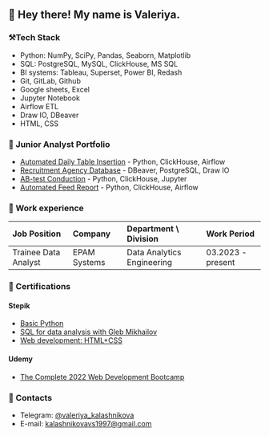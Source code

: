 ## 👋 Hey there! My name is Valeriya. 

<!---->

### ⚒️Tech Stack
- Python: NumPy, SciPy, Pandas, Seaborn, Matplotlib 
- SQL: PostgreSQL, MySQL, ClickHouse, MS SQL
- BI systems: Tableau, Superset, Power BI, Redash
- Git, GitLab, Github
- Google sheets, Excel
- Jupyter Notebook
- Airflow ETL
- Draw IO, DBeaver
- HTML, CSS

<!--### 👩🏻‍💻 Projects-->

### 📁 Junior Analyst Portfolio
  
  - [Automated Daily Table Insertion](https://github.com/val-ks/DAG_daily_table_insertion) - Python, ClickHouse, Airflow
  - [Recruitment Agency Database](https://github.com/val-ks/recruitment_agency_database) - DBeaver, PostgreSQL, Draw IO
  - [AB-test Conduction](https://github.com/val-ks/AB-test) - Python, ClickHouse, Jupyter
  - [Automated Feed Report](https://github.com/val-ks/feed_report) - Python, ClickHouse, Airflow

### 👔 Work experience

| Job Position         | Company          | Department \ Division       | Work Period       |
|:---------------------|:-----------------|:----------------------------|:------------------|
| Trainee Data Analyst | EPAM Systems          | Data Analytics Engineering | 03.2023 - present |

### 📜 Certifications

#### Stepik
- [Basic Python](https://stepik.org/cert/1551586)
- [SQL for data analysis with Gleb Mikhailov](https://stepik.org/cert/2067372)
- [Web development: HTML+CSS](https://stepik.org/cert/910729)

#### Udemy 
- [The Complete 2022 Web Development Bootcamp](https://www.udemy.com/certificate/UC-0a1ccb32-8475-4423-b499-4933f8eb35e1/)

### 💬 Contacts
- Telegram: [@valeriya_kalashnikova](https://t.me/valeriya_kalashnikova)
- E-mail: [kalashnikovavs1997@gmail.com](mailto:kalashnikovavs1997@gmail.com)


